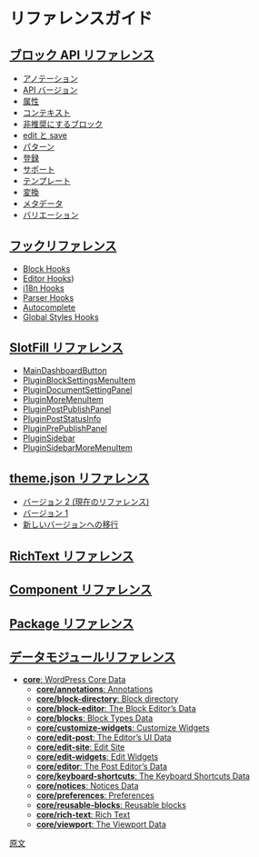 <!--
# Reference Guides
 -->
# リファレンスガイド

<!--
## [Block API Reference](/docs/reference-guides/block-api/README.md)
 -->
## [ブロック API リファレンス](https://ja.wordpress.org/team/handbook/block-editor/reference-guides/block-api/)

<!--
-   [Annotations](/docs/reference-guides/block-api/block-annotations.md)
-   [API Versions](/docs/reference-guides/block-api/block-api-versions.md)
-   [Attributes](/docs/reference-guides/block-api/block-attributes.md)
-   [Context](/docs/reference-guides/block-api/block-context.md)
-   [Deprecation](/docs/reference-guides/block-api/block-deprecation.md)
-   [Edit and Save](/docs/reference-guides/block-api/block-edit-save.md)
-   [Patterns](/docs/reference-guides/block-api/block-patterns.md)
-   [Registration](/docs/reference-guides/block-api/block-registration.md)
-   [Supports](/docs/reference-guides/block-api/block-supports.md)
-   [Templates](/docs/reference-guides/block-api/block-templates.md)
-   [Transformations](/docs/reference-guides/block-api/block-transforms.md)
-   [Metadata](/docs/reference-guides/block-api/block-metadata.md)
-   [Variations](/docs/reference-guides/block-api/block-variations.md)
 -->
- [アノテーション](https://ja.wordpress.org/team/handbook/developers/block-api/block-annotations/)
- [API バージョン](https://ja.wordpress.org/team/handbook/block-editor/reference-guides/block-api/versions/)
- [属性](https://ja.wordpress.org/team/handbook/block-editor/reference-guides/block-api/block-attributes/)
- [コンテキスト](https://ja.wordpress.org/team/handbook/block-editor/reference-guides/block-api/block-context/)
- [非推奨にするブロック](https://ja.wordpress.org/team/handbook/block-editor/reference-guides/block-api/block-deprecation/)
- [edit と save](https://ja.wordpress.org/team/handbook/block-editor/reference-guides/block-api/block-edit-save/)
- [パターン](https://ja.wordpress.org/team/handbook/developers/block-api/block-patterns/)
- [登録](https://ja.wordpress.org/team/handbook/block-editor/reference-guides/block-api/block-registration/)
- [サポート](https://ja.wordpress.org/team/handbook/block-editor/reference-guides/block-api/block-supports/)
- [テンプレート](https://ja.wordpress.org/team/handbook/developers/block-api/block-templates/)
- [変換](https://ja.wordpress.org/team/handbook/developers/block-api/block-transforms)
- [メタデータ](https://ja.wordpress.org/team/handbook/block-editor/reference-guides/block-api/block-metadata/)
- [バリエーション](https://ja.wordpress.org/team/handbook/block-editor/reference-guides/block-api/block-variations/)

<!--
## [Filter Reference](/docs/reference-guides/filters/README.md)
 -->
<!-- 
## [フィルターリファレンス](https://ja.wordpress.org/team/handbook/block-editor/reference-guides/filters/)
 -->
<!--
-   [Block Filters](/docs/reference-guides/filters/block-filters.md)
-   [Editor Filters (Experimental)](/docs/reference-guides/filters/editor-filters.md)
-   [Parser Filters](/docs/reference-guides/filters/parser-filters.md)
 -->
<!-- 
## [Hooks Reference](/docs/reference-guides/filters/README.md)
 -->
## [フックリファレンス](https://ja.wordpress.org/team/handbook/block-editor/reference-guides/filters/)

<!-- 
-   [Block Hooks](/docs/reference-guides/filters/block-filters.md)
-   [Editor Hooks](/docs/reference-guides/filters/editor-filters.md)
-   [i18n Hooks](/docs/reference-guides/filters/i18n-filters.md)
-   [Parser Hooks](/docs/reference-guides/filters/parser-filters.md)
-   [Autocomplete](/docs/reference-guides/filters/autocomplete-filters.md)
-   [Global Styles Hooks](/docs/reference-guides/filters/global-styles-filters.md)
 -->
-   [Block Hooks](https://developer.wordpress.org/block-editor/reference-guides/filters/block-filters/)
-   [Editor Hooks](https://developer.wordpress.org/block-editor/reference-guides/filters/editor-filters/))
-   [i18n Hooks](https://developer.wordpress.org/block-editor/reference-guides/filters/i18n-filters/)
-   [Parser Hooks](https://developer.wordpress.org/block-editor/reference-guides/filters/parser-filters/)
-   [Autocomplete](https://developer.wordpress.org/block-editor/reference-guides/filters/autocomplete-filters/)
-   [Global Styles Hooks](https://developer.wordpress.org/block-editor/reference-guides/filters/global-styles-filters.md)

<!--
## [SlotFills Reference](/docs/reference-guides/slotfills/README.md)
 -->
## [SlotFill リファレンス](https://ja.wordpress.org/team/handbook/block-editor/reference-guides/slotfills/)

<!--
-   [MainDashboardButton](/docs/reference-guides/slotfills/main-dashboard-button.md)
-   [PluginBlockSettingsMenuItem](/docs/reference-guides/slotfills/plugin-block-settings-menu-item.md)
-   [PluginDocumentSettingPanel](/docs/reference-guides/slotfills/plugin-document-setting-panel.md)
-   [PluginMoreMenuItem](/docs/reference-guides/slotfills/plugin-more-menu-item.md)
-   [PluginPostPublishPanel](/docs/reference-guides/slotfills/plugin-post-publish-panel.md)
-   [PluginPostStatusInfo](/docs/reference-guides/slotfills/plugin-post-status-info.md)
-   [PluginPrePublishPanel](/docs/reference-guides/slotfills/plugin-pre-publish-panel.md)
-   [PluginSidebar](/docs/reference-guides/slotfills/plugin-sidebar.md)
-   [PluginSidebarMoreMenuItem](/docs/reference-guides/slotfills/plugin-sidebar-more-menu-item.md)
 -->
-   [MainDashboardButton](https://developer.wordpress.org/block-editor/reference-guides/slotfills/main-dashboard-button/)
-   [PluginBlockSettingsMenuItem](https://developer.wordpress.org/block-editor/reference-guides/slotfills/plugin-block-settings-menu-item/)
-   [PluginDocumentSettingPanel](https://developer.wordpress.org/block-editor/reference-guides/slotfills/plugin-document-setting-panel/)
-   [PluginMoreMenuItem](https://developer.wordpress.org/block-editor/reference-guides/slotfills/plugin-more-menu-item/)
-   [PluginPostPublishPanel](https://developer.wordpress.org/block-editor/reference-guides/slotfills/plugin-post-publish-panel/)
-   [PluginPostStatusInfo](https://developer.wordpress.org/block-editor/reference-guides/slotfills/plugin-post-status-info/)
-   [PluginPrePublishPanel](https://developer.wordpress.org/block-editor/reference-guides/slotfills/plugin-pre-publish-panel/)
-   [PluginSidebar](https://developer.wordpress.org/block-editor/reference-guides/slotfills/plugin-sidebar/)
-   [PluginSidebarMoreMenuItem](https://developer.wordpress.org/block-editor/reference-guides/slotfills/plugin-sidebar-more-menu-item/)

<!-- 
## [Theme.json Reference](/docs/reference-guides/theme-json-reference/README.md)
 -->
## [theme.json リファレンス](https://ja.wordpress.org/team/handbook/block-editor/reference-guides/theme-json-reference/)

-   [バージョン 2 (現在のリファレンス)](https://ja.wordpress.org/team/handbook/block-editor/reference-guides/theme-json-reference/theme-json-living/)
-   [バージョン 1](https://ja.wordpress.org/team/handbook/block-editor/reference-guides/theme-json-reference/theme-json-v1/)
-   [新しいバージョンへの移行](https://ja.wordpress.org/team/handbook/block-editor/reference-guides/theme-json-reference/theme-json-migrations/)

<!--
## [RichText Reference](/docs/reference-guides/richtext.md)
 -->
## [RichText リファレンス](https://ja.wordpress.org/team/handbook/block-editor/reference-guides/richtext/)

<!--
## [Component Reference](/packages/components/README.md)
 -->
## [Component リファレンス](https://ja.wordpress.org/team/handbook/block-editor/reference-guides/components/)

<!--
## [Package Reference](/docs/reference-guides/packages.md)
 -->
## [Package リファレンス](https://ja.wordpress.org/team/handbook/block-editor/reference-guides/packages/)

<!--
## [Data Module Reference](/docs/reference-guides/data/README.md)
 -->
## [データモジュールリファレンス](https://ja.wordpress.org/team/handbook/block-editor/reference-guides/data/)

<!--
-   [**core**: WordPress Core Data](/docs/reference-guides/data/data-core.md)
    -   [**core/annotations**: Annotations](/docs/reference-guides/data/data-core-annotations.md)
    -   [**core/block-directory**: Block directory](/docs/reference-guides/data/data-core-block-directory.md)
    -   [**core/block-editor**: The Block Editor’s Data](/docs/reference-guides/data/data-core-block-editor.md)
    -   [**core/blocks**: Block Types Data](/docs/reference-guides/data/data-core-blocks.md)
    -   [**core/customize-widgets**: Customize Widgets](/docs/reference-guides/data/data-core-customize-widgets.md)
    -   [**core/edit-post**: The Editor’s UI Data](/docs/reference-guides/data/data-core-edit-post.md)
    -   [**core/edit-site**: Edit Site](/docs/reference-guides/data/data-core-edit-site.md)
    -   [**core/edit-widgets**: Edit Widgets](/docs/reference-guides/data/data-core-edit-widgets.md)
    -   [**core/editor**: The Post Editor’s Data](/docs/reference-guides/data/data-core-editor.md)
    -   [**core/keyboard-shortcuts**: The Keyboard Shortcuts Data](/docs/reference-guides/data/data-core-keyboard-shortcuts.md)
    -   [**core/notices**: Notices Data](/docs/reference-guides/data/data-core-notices.md)
    -   [**core/preferences**: Preferences](/docs/reference-guides/data/data-core-preferences.md)
    -   [**core/reusable-blocks**: Reusable blocks](/docs/reference-guides/data/data-core-reusable-blocks.md)
    -   [**core/rich-text**: Rich Text](/docs/reference-guides/data/data-core-rich-text.md)
    -   [**core/viewport**: The Viewport Data](/docs/reference-guides/data/data-core-viewport.md)
 -->
-   [**core**: WordPress Core Data](https://developer.wordpress.org/block-editor/reference-guides/data/data-core/)
    -   [**core/annotations**: Annotations](https://developer.wordpress.org/block-editor/reference-guides/data/data-core-annotations)
    -   [**core/block-directory**: Block directory](https://developer.wordpress.org/block-editor/reference-guides/data/data-core-block-directory/)
    -   [**core/block-editor**: The Block Editor’s Data](https://developer.wordpress.org/block-editor/reference-guides/data/data-core-block-editor/)
    -   [**core/blocks**: Block Types Data](https://developer.wordpress.org/block-editor/reference-guides/data/data-core-blocks/)
    -   [**core/customize-widgets**: Customize Widgets](https://developer.wordpress.org/block-editor/reference-guides/data/data-core-customize-widgets/)
    -   [**core/edit-post**: The Editor’s UI Data](https://developer.wordpress.org/block-editor/reference-guides/data/data-core-edit-post/)
    -   [**core/edit-site**: Edit Site](https://developer.wordpress.org/block-editor/reference-guides/data/data-core-edit-site/)
    -   [**core/edit-widgets**: Edit Widgets](https://developer.wordpress.org/block-editor/reference-guides/data/data-core-edit-widgets/)
    -   [**core/editor**: The Post Editor’s Data](https://developer.wordpress.org/block-editor/reference-guides/data/data-core-editor/)
    -   [**core/keyboard-shortcuts**: The Keyboard Shortcuts Data](https://developer.wordpress.org/block-editor/reference-guides/data/data-core-keyboard-shortcuts/)
    -   [**core/notices**: Notices Data](https://developer.wordpress.org/block-editor/reference-guides/data/data-core-notices/)
    -   [**core/preferences**: Preferences](https://developer.wordpress.org/block-editor/reference-guides/data/data-core-preferences/)
    -   [**core/reusable-blocks**: Reusable blocks](https://developer.wordpress.org/block-editor/reference-guides/data/data-core-reusable-blocks/)
    -   [**core/rich-text**: Rich Text](https://developer.wordpress.org/block-editor/reference-guides/data/data-core-rich-text/)
    -   [**core/viewport**: The Viewport Data](https://developer.wordpress.org/block-editor/reference-guides/data/data-core-viewport/)

[原文](https://github.com/WordPress/gutenberg/blob/trunk/docs/reference-guides/README.md)
